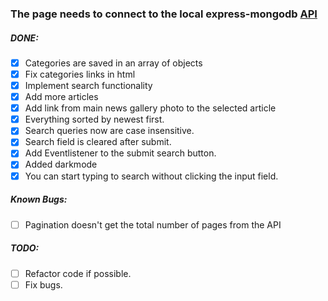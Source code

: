 
### The page needs to connect to the local express-mongodb [API](https://github.com/arionkosturi/api-v2)

##### DONE:
+ [X] Categories are saved in an array of objects
+ [x] Fix categories links in html
+ [x] Implement search functionality
+ [x] Add more articles
+ [x] Add link from main news gallery photo to the selected article
+ [x] Everything sorted by newest first.
+ [x] Search queries now are case insensitive.
+ [x] Search field is cleared after submit.
+ [x] Add Eventlistener to the submit search button.
+ [x] Added darkmode
+ [x] You can start typing to search without clicking the input field.
##### Known Bugs:
+ [ ] Pagination doesn't get the total number of pages from the API 

##### TODO:

+ [ ] Refactor code if possible.
+ [ ] Fix bugs.

